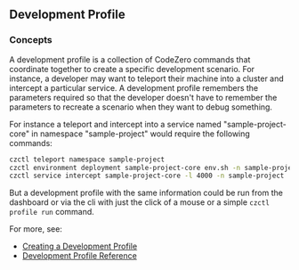 ## Development Profile

### Concepts

A development profile is a collection of CodeZero commands that coordinate together to create a specific development scenario.
For instance, a developer may want to teleport their machine into a cluster and intercept a particular service.
A development profile remembers the parameters required so that the developer doesn't have to remember the parameters
to recreate a scenario when they want to debug something.

For instance a teleport and intercept into a service named "sample-project-core" in namespace "sample-project" would
require the following commands:

```bash
czctl teleport namespace sample-project
czctl environment deployment sample-project-core env.sh -n sample-project
czctl service intercept sample-project-core -l 4000 -n sample-project
```
But a development profile with the same information could be run from the dashboard or via the cli with just the click of
a mouse or a simple `czctl profile run` command.

For more, see:

* [Creating a Development Profile](../guides/development-profiles.md)
* [Development Profile Reference](../references/development-profile.md)